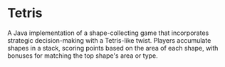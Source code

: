 # Tetris
 A Java implementation of a shape-collecting game that incorporates strategic decision-making with a Tetris-like twist. Players accumulate shapes in a stack, scoring points based on the area of each shape, with bonuses for matching the top shape's area or type.
